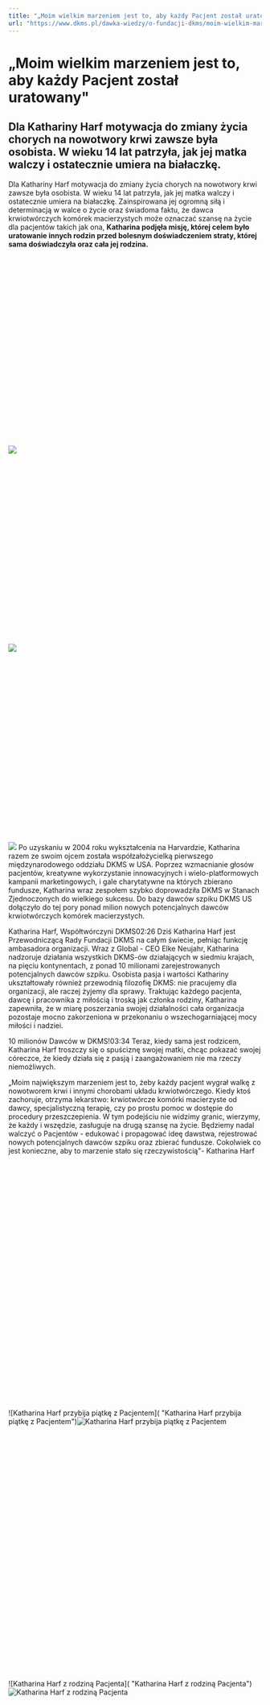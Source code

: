 ```yaml
---
title: "„Moim wielkim marzeniem jest to, aby każdy Pacjent został uratowany""
url: "https://www.dkms.pl/dawka-wiedzy/o-fundacji-dkms/moim-wielkim-marzeniem-jest-to-aby-kazdy-pacjent-zostal-uratowany"
---
```


# „Moim wielkim marzeniem jest to, aby każdy Pacjent został uratowany"

## Dla Kathariny Harf motywacja do zmiany życia chorych na nowotwory krwi zawsze była osobista. W wieku 14 lat patrzyła, jak jej matka walczy i ostatecznie umiera na białaczkę. 

  



Dla Kathariny Harf motywacja do zmiany życia chorych na nowotwory krwi zawsze była osobista. W wieku 14 lat patrzyła, jak jej matka walczy i ostatecznie umiera na białaczkę. Zainspirowana jej ogromną siłą i determinacją w walce o życie oraz świadoma faktu, że dawca krwiotwórczych komórek macierzystych może oznaczać szansę na życie dla pacjentów takich jak ona, **Katharina podjęła misję, której celem było uratowanie innych rodzin przed bolesnym doświadczeniem straty, której sama doświadczyła oraz cała jej rodzina.**


![](data:image/svg+xml;charset=utf-8,%3Csvg%20height='600'%20width='800'%20xmlns='http://www.w3.org/2000/svg'%20version='1.1'%3E%3C/svg%3E)![]()![](https://assets-eu-01.kc-usercontent.com:443/bed48093-082e-0109-4b5f-7bdadab5eedd/7cee38c9-ded7-4cda-802b-97124b4e19a3/Projekt%20bez%20tytu%C5%82u%20%2813%29.jpg?w=800&h=600&auto=format&lossless=true&fit=crop)![](data:image/svg+xml;charset=utf-8,%3Csvg%20height='600'%20width='800'%20xmlns='http://www.w3.org/2000/svg'%20version='1.1'%3E%3C/svg%3E)![]()![](https://assets-eu-01.kc-usercontent.com:443/bed48093-082e-0109-4b5f-7bdadab5eedd/02dde2c7-6e2d-4c9c-a9e9-c0b45d02a387/Projekt%20bez%20tytu%C5%82u%20%2812%29.jpg?w=800&h=600&auto=format&lossless=true&fit=crop)![](data:image/svg+xml;charset=utf-8,%3Csvg%20height='600'%20width='800'%20xmlns='http://www.w3.org/2000/svg'%20version='1.1'%3E%3C/svg%3E)![]()![](https://assets-eu-01.kc-usercontent.com:443/bed48093-082e-0109-4b5f-7bdadab5eedd/eb26586d-eabf-433e-84df-a81c0f608a01/Projekt%20bez%20tytu%C5%82u%20%2810%29.jpg?w=800&h=600&auto=format&lossless=true&fit=crop)
Po uzyskaniu w 2004 roku wykształcenia na Harvardzie, Katharina razem ze swoim ojcem została współzałożycielką pierwszego międzynarodowego oddziału DKMS w USA. Poprzez wzmacnianie głosów pacjentów, kreatywne wykorzystanie innowacyjnych i wielo\-platformowych kampanii marketingowych, i gale charytatywne na których zbierano fundusze, Katharina wraz zespołem szybko doprowadziła DKMS w Stanach Zjednoczonych do wielkiego sukcesu. Do bazy dawców szpiku DKMS US dołączyło do tej pory ponad milion nowych potencjalnych dawców krwiotwórczych komórek macierzystych.


Katharina Harf, Współtwórczyni DKMS02:26
Dziś Katharina Harf jest Przewodniczącą Rady Fundacji DKMS na całym świecie, pełniąc funkcję ambasadora organizacji. Wraz z Global \- CEO Elke Neujahr, Katharina nadzoruje działania wszystkich DKMS\-ów działających w siedmiu krajach, na pięciu kontynentach, z ponad 10 milionami zarejestrowanych potencjalnych dawców szpiku. Osobista pasja i wartości Kathariny ukształtowały również przewodnią filozofię DKMS: nie pracujemy dla organizacji, ale raczej żyjemy dla sprawy. Traktując każdego pacjenta, dawcę i pracownika z miłością i troską jak członka rodziny, Katharina zapewniła, że w miarę poszerzania swojej działalności cała organizacja pozostaje mocno zakorzeniona w przekonaniu o wszechogarniającej mocy miłości i nadziei.


10 milionów Dawców w DKMS!03:34
 Teraz, kiedy sama jest rodzicem, Katharina Harf troszczy się o spuściznę swojej matki, chcąc pokazać swojej córeczce, że kiedy działa się z pasją i zaangażowaniem nie ma rzeczy niemożliwych. 


„Moim największym marzeniem jest to, żeby każdy pacjent wygrał walkę z nowotworem krwi i innymi chorobami układu krwiotwórczego. Kiedy ktoś zachoruje, otrzyma lekarstwo: krwiotwórcze komórki macierzyste od dawcy, specjalistyczną terapię, czy po prostu pomoc w dostępie do procedury przeszczepienia. W tym podejściu nie widzimy granic, wierzymy, że każdy i wszędzie, zasługuje na drugą szansę na życie. Będziemy nadal walczyć o Pacjentów \- edukować i propagować ideę dawstwa, rejestrować nowych potencjalnych dawców szpiku oraz zbierać fundusze. Cokolwiek co jest konieczne, aby to marzenie stało się rzeczywistością"\- Katharina Harf
![](data:image/svg+xml;charset=utf-8,%3Csvg%20height='600'%20width='600'%20xmlns='http://www.w3.org/2000/svg'%20version='1.1'%3E%3C/svg%3E)![Katharina Harf przybija piątkę z Pacjentem]( "Katharina Harf przybija piątkę z Pacjentem")![Katharina Harf przybija piątkę z Pacjentem](https://assets-eu-01.kc-usercontent.com:443/bed48093-082e-0109-4b5f-7bdadab5eedd/8a92a18a-7c12-4fb9-ac8b-f7315608cd96/kathrina_03_900x600.png?w=600&h=600&auto=format&lossless=true&fit=crop "Katharina Harf przybija piątkę z Pacjentem")![](data:image/svg+xml;charset=utf-8,%3Csvg%20height='600'%20width='600'%20xmlns='http://www.w3.org/2000/svg'%20version='1.1'%3E%3C/svg%3E)![Katharina Harf z rodziną Pacjenta]( "Katharina Harf z rodziną Pacjenta")![Katharina Harf z rodziną Pacjenta](https://assets-eu-01.kc-usercontent.com:443/bed48093-082e-0109-4b5f-7bdadab5eedd/c1b01ff8-0126-4a2e-ae3e-e1613c833aac/kathrina_03a_900x600.png?w=600&h=600&auto=format&lossless=true&fit=crop "Katharina Harf z rodziną Pacjenta")
